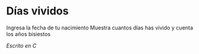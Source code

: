 # Días vividos 
Ingresa la fecha de tu nacimiento 
Muestra cuantos días has vivido y cuenta los años bisiestos

_Escrito en C_
